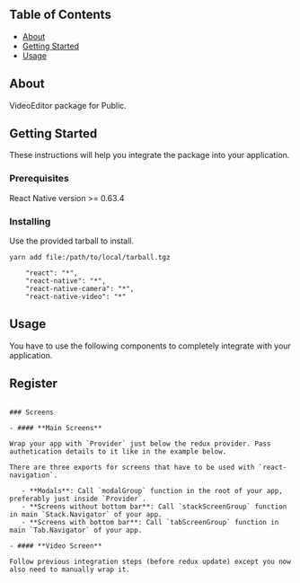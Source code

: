 ## Table of Contents

- [About](#about)
- [Getting Started](#getting_started)
- [Usage](#usage)

## About

VideoEditor package for Public.

## Getting Started

These instructions will help you integrate the package into your application.

### Prerequisites

React Native version >= 0.63.4

### Installing

Use the provided tarball to install.
```
yarn add file:/path/to/local/tarball.tgz
```

```
    "react": "*",
    "react-native": "*",
    "react-native-camera": "*",
    "react-native-video": "*"
```

## Usage

You have to use the following components to completely integrate with your application.

## Register


```

### Screens

- #### **Main Screens**

Wrap your app with `Provider` just below the redux provider. Pass authetication details to it like in the example below.

There are three exports for screens that have to be used with `react-navigation`.

   - **Modals**: Call `modalGroup` function in the root of your app, preferably just inside `Provider`.
   - **Screens without bottom bar**: Call `stackScreenGroup` function in main `Stack.Navigator` of your app.
   - **Screens with bottom bar**: Call `tabScreenGroup` function in main `Tab.Navigator` of your app.

- #### **Video Screen**

Follow previous integration steps (before redux update) except you now also need to manually wrap it.